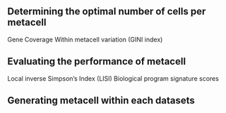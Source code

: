 ## Determining the optimal number of cells per metacell 
Gene Coverage
Within metacell variation (GINI index)

## Evaluating the performance of metacell
Local inverse Simpson’s Index (LISI)
Biological program signature scores

## Generating metacell within each datasets
